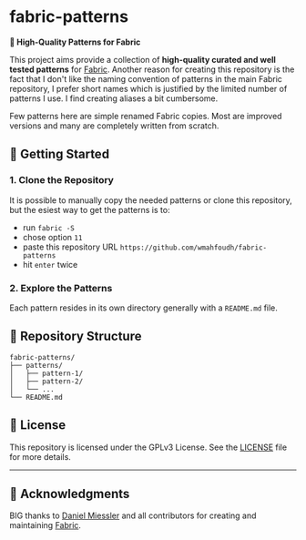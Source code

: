 # fabric-patterns

**🚀 High-Quality Patterns for Fabric**

This project aims provide a collection of **high-quality curated and well tested patterns** for [Fabric](https://github.com/danielmiessler/fabric). Another reason for creating this repository is the fact that I don't like the naming convention of patterns in the main Fabric repository, I prefer short names which is justified by the limited number of patterns I use. I find creating aliases a bit cumbersome.

Few patterns here are simple renamed Fabric copies. Most are improved versions and many are completely written from scratch.

## 🚀 Getting Started

### 1. Clone the Repository
It is possible to manually copy the needed patterns or clone this repository, but the esiest way to get the patterns is to:
- run `fabric -S`
- chose option `11`
- paste this repository URL `https://github.com/wmahfoudh/fabric-patterns`
- hit `enter` twice

### 2. Explore the Patterns
Each pattern resides in its own directory generally with a `README.md` file.

## 📂 Repository Structure

```plaintext
fabric-patterns/
├── patterns/
│   ├── pattern-1/
│   ├── pattern-2/
│   └── ...
└── README.md
```

## 📜 License

This repository is licensed under the GPLv3 License. See the [LICENSE](LICENSE) file for more details.

---

## 🌟 Acknowledgments

BIG thanks to [Daniel Miessler](https://github.com/danielmiessler) and all contributors for creating and maintaining [Fabric](https://github.com/danielmiessler/fabric).
